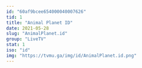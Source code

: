 ```yaml
---
id: "60af9bcee654000040007626"
tid: 1
title: "Animal Planet ID"
date: 2021-05-28
slug: "AnimalPlanet.id"
group: "LiveTV"
stat: 1
iso: "id"
img: "https://tvmu.ga/img/id/AnimalPlanet.id.png"
---
```


